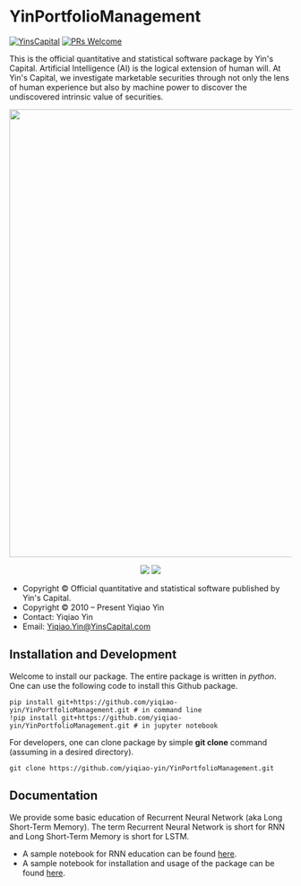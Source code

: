 # YinPortfolioManagement

[![YinsCapital](https://cdn.rawgit.com/sindresorhus/awesome/d7305f38d29fed78fa85652e3a63e154dd8e8829/media/badge.svg)](https://yinscapital.com/research/)
[![PRs Welcome](https://img.shields.io/badge/PRs-welcome-brightgreen.svg?style=flat-square)](http://makeapullrequest.com)

This is the official quantitative and statistical software package by Yin's Capital. Artificial Intelligence (AI) is the logical extension of human will. At Yin's Capital, we investigate marketable securities through not only the lens of human experience but also by machine power to discover the undiscovered intrinsic value of securities.

<p align="center">
  <img width="800" src="https://github.com/yiqiao-yin/YinPortfolioManagement/blob/main/figs/maintitle.gif">
</p>
<p align="center">
	<img src="https://img.shields.io/badge/stars-30+-blue.svg"/>
	<img src="https://img.shields.io/badge/license-CC0-blue.svg"/>
</p>

- Copyright © Official quantitative and statistical software published by Yin's Capital.
- Copyright © 2010 – Present Yiqiao Yin
- Contact: Yiqiao Yin
- Email: Yiqiao.Yin@YinsCapital.com

## Installation and Development

Welcome to install our package. The entire package is written in *python*. One can use the following code to install this Github package.

```
pip install git+https://github.com/yiqiao-yin/YinPortfolioManagement.git # in command line
!pip install git+https://github.com/yiqiao-yin/YinPortfolioManagement.git # in jupyter notebook
```

For developers, one can clone package by simple **git clone** command (assuming in a desired directory).

```
git clone https://github.com/yiqiao-yin/YinPortfolioManagement.git
```

## Documentation

We provide some basic education of Recurrent Neural Network (aka Long Short-Term Memory). The term Recurrent Neural Network is short for RNN and Long Short-Term Memory is short for LSTM.

- A sample notebook for RNN education can be found [here](https://github.com/yiqiao-yin/YinPortfolioManagement/blob/main/docs/python_MM_LSTM_StockPriceForecast.ipynb).
- A sample notebook for installation and usage of the package can be found [here](https://github.com/yiqiao-yin/YinPortfolioManagement/blob/main/docs/python_MM_YinPortfolioManagement.ipynb).
